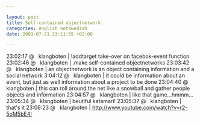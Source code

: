 ```yaml
--- 

layout: post
title: Self-contained objectnetwork 
categories: english notswedish
date: 2009-07-21 23:11:55 +02:00 

---
```


23:02:17 @   klangboten | !addtarget take-over on facebok-event function 23:02:46 @   klangboten | .make self-contained objectnetworks 23:03:42 @   klangboten | an objectnetwork is an object containing information and a social network 3:04:12 @   klangboten | it could be information about an event, but just as well information about a project to be done 23:04:40 @   klangboten | this can roll around the net like a snowball and gather people objects and information 23:04:57 @   klangboten | like that game...hmmm... 23:05:34 @   klangboten | beutiful katamari! 23:05:37 @   klangboten | that's it 23:06:23 @   klangboten | http://www.youtube.com/watch?v=r2-5oM5bE4I 